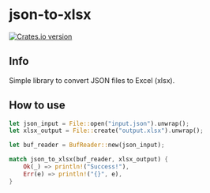json-to-xlsx
========
[![Crates.io version](https://img.shields.io/crates/v/json-to-xlsx.svg)](https://crates.io/crates/json-to-xlsx)

Info
----

Simple library to convert JSON files to Excel (xlsx).

How to use
----

```rust
let json_input = File::open("input.json").unwrap();
let xlsx_output = File::create("output.xlsx").unwrap();

let buf_reader = BufReader::new(json_input);

match json_to_xlsx(buf_reader, xlsx_output) {
    Ok(_) => println!("Success!"),
    Err(e) => println!("{}", e),
}
```
